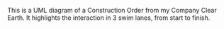 This is a UML diagram of a Construction Order from my Company Clear Earth. It highlights the interaction in 3 swim lanes, from start to finish. 

